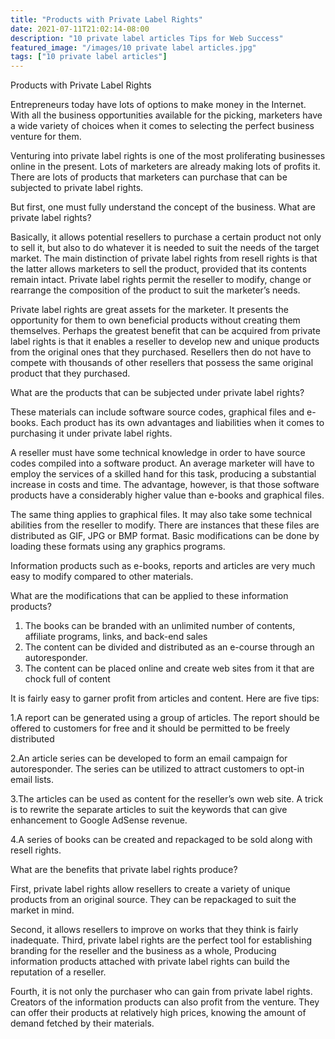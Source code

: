 ```yaml
---
title: "Products with Private Label Rights"
date: 2021-07-11T21:02:14-08:00
description: "10 private label articles Tips for Web Success"
featured_image: "/images/10 private label articles.jpg"
tags: ["10 private label articles"]
---
```


Products with Private Label Rights


Entrepreneurs today have lots of options to make money in the Internet. With all the business opportunities available for the picking, marketers have a wide variety of choices when it comes to selecting the perfect business venture for them.

Venturing into private label rights is one of the most proliferating businesses online in the present. Lots of marketers are already making lots of profits it. There are lots of products that marketers can purchase that can be subjected to private label rights.

But first, one must fully understand the concept of the business. What are private label rights?

Basically, it allows potential resellers to purchase a certain product not only to sell it, but also to do whatever it is needed to suit the needs of the target market. The main distinction of private label rights from resell rights is that the latter allows marketers to sell the product, provided that its contents remain intact. Private label rights permit the reseller to modify, change or rearrange the composition of the product to suit the marketer’s needs. 

Private label rights are great assets for the marketer. It presents the opportunity for them to own beneficial products without creating them themselves. Perhaps the greatest benefit that can be acquired from private label rights is that it enables a reseller to develop new and unique products from the original ones that they purchased. Resellers then do not have to compete with thousands of other resellers that possess the same original product that they purchased.

What are the products that can be subjected under private label rights?

These materials can include software source codes, graphical files and e-books. Each product has its own advantages and liabilities when it comes to purchasing it under private label rights.

A reseller must have some technical knowledge in order to have source codes compiled into a software product. An average marketer will have to employ the services of a skilled hand for this task, producing a substantial increase in costs and time. The advantage, however, is that those software products have a considerably higher value than e-books and graphical files. 

The same thing applies to graphical files. It may also take some technical abilities from the reseller to modify. There are instances that these files are distributed as GIF, JPG or BMP format. Basic modifications can be done by loading these formats using any graphics programs.

Information products such as e-books, reports and articles are very much easy to modify compared to other materials. 

What are the modifications that can be applied to these information products?

1. The books can be branded with an unlimited number of contents, affiliate programs, links, and back-end sales
2. The content can be divided and distributed as an e-course  through an autoresponder. 
3. The content can be placed online and create web sites from it that are chock full of content

It is fairly easy to garner profit from articles and content. Here are five tips:

1.A report can be generated using a group of articles. The report should be offered to customers for free and it should be permitted to be freely distributed

2.An article series can be developed to form an email campaign for autoresponder. The series can be utilized to attract customers to opt-in email lists.

3.The articles can be used as content for the reseller’s own web site. A trick is to rewrite the separate articles to suit the keywords that can give enhancement to Google AdSense revenue.

4.A series of books can be created and repackaged to be sold along with resell rights.

What are the benefits that private label rights produce?

First, private label rights allow resellers to create a variety of unique products from an original source. They can be repackaged to suit the market in mind.

Second, it allows resellers to improve on works that they think is fairly inadequate. 
Third, private label rights are the perfect tool for establishing branding for the reseller and the business as a whole, Producing information products attached with private label rights can build the reputation of a reseller.

Fourth, it is not only the purchaser who can gain from private label rights. Creators of the information products can also profit from the venture. They can offer their products at relatively high prices, knowing the amount of demand fetched by their materials.
  


  

 


